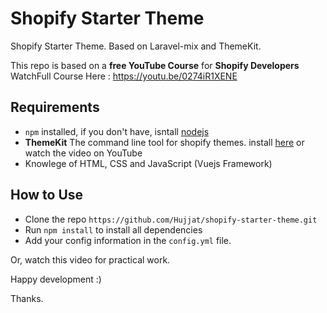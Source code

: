 # Shopify Starter Theme

Shopify Starter Theme.  Based on Laravel-mix and ThemeKit.

This repo is based on a **free YouTube Course** for **Shopify Developers**
WatchFull Course Here : https://youtu.be/0274iR1XENE

## Requirements
* `npm` installed, if you don't have, isntall [nodejs](https://nodejs.org/en/)
* **ThemeKit** The command line tool for shopify themes. install [here](https://shopify.github.io/themekit/) or watch the video on YouTube 
* Knowlege of HTML, CSS and JavaScript (Vuejs Framework)


## How to Use
* Clone the repo `https://github.com/Hujjat/shopify-starter-theme.git`
* Run `npm install` to install all dependencies
* Add your config information in the `config.yml` file.

Or, watch this video for practical work.


Happy development :) 

Thanks. 
